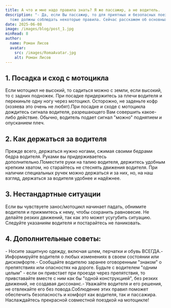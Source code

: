 ```yaml
---
title: А что и мне надо правила знать? Я же пассажир, а не водитель.
description: "- Да, если Вы пассажир, то для приятных и безопасных поездок Вы
  тоже должны соблюдать некоторые правила. Сейчас расскажем об основных из них."
date: 2025-06-08
image: /images/blog/post_1.jpg
minRead: 8
author:
  name: Роман Лисов
  avatar:
    src: /images/RomaAvatar.jpg
    alt: Роман Лисов
---
```


## 1. Посадка и сход с мотоцикла

Если мотоцикл не высокий, то садиться можно с земли, если высокий, то с задних подножек. При посадке придержитесь за плечи водителя и перекиньте одну ногу через мотоцикл. Осторожно, не заденьте кофр (хозяева это очень не любят).При посадке и сходе с мотоцикла дождитесь сигнала водителя, разрешающего Вам совершить какое-либо действие. Обычно, водитель подает сигнал "можно" поднятием и опусканием плеч.

## 2. Как держаться за водителя

Прежде всего, держаться нужно ногами, сжимая своими бедрами бедра водителя. Руками вы придерживаетесь дополнительно.Поместите руки на талию водителя, держитесь удобным крепким хватом, но старайтесь не стеснять движения водителя. При наличии специальных ручек можно держаться и за них, но, на наш взгляд, держаться за водителя удобнее и надёжнее.

## 3. Нестандартные ситуации

Если вы чувствуете занос/мотоцикл начинает падать, обнимите водителя и прижмитесь к нему, чтобы сохранить равновесие. Не делайте резких движений, так как это может усугубить ситуацию. Следуйте указаниям водителя и постарайтесь не паниковать.

## 4. Дополнительные советы:

\- Носите защитную одежду, включая шлем, перчатки и обувь ВСЕГДА.- Информируйте водителя о любых изменениях в своем состоянии или  дискомфорте.- Сообщайте водителю заранее оговоренным "знаком" о препятствиях или опасностях на дороге. Будьте с водителем "одним целым" - если он привстает при проезде через препятствия, то привставайте вместе с ним как бы "одной конструкцией", без резких движений, не создавая диссонанс.- Уважайте водителя и его решения, не отвлекайте его без повода.Соблюдение этих правил поможет обеспечить безопасность и комфорт как водителя, так и пассажира. Наслаждайтесь прекрасной совместной поездкой на мотоцикле!
